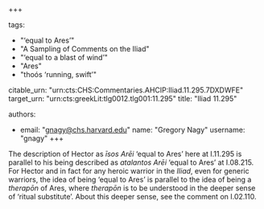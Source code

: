 +++

tags:
- "‘equal to Ares’"
- "A Sampling of Comments on the Iliad"
- "‘equal to a blast of wind’"
- "Ares"
- "thoós ‘running, swift’"

citable_urn: "urn:cts:CHS:Commentaries.AHCIP:Iliad.11.295.7DXDWFE"
target_urn: "urn:cts:greekLit:tlg0012.tlg001:11.295"
title: "Iliad 11.295"

authors:
- email: "gnagy@chs.harvard.edu"
  name: "Gregory Nagy"
  username: "gnagy"
+++

<p>The description of Hector as <em>īsos Arēi</em> ‘equal to Ares’ here at I.11.295 is parallel to his being described as <em>atalantos Arēi</em> ‘equal to Ares’ at I.08.215. For Hector and in fact for any heroic warrior in the <em>Iliad</em>, even for generic warriors, the idea of being ‘equal to Ares’ is parallel to the idea of being a <em>therapōn</em> of Ares, where <em>therapōn</em> is to be understood in the deeper sense of ‘ritual substitute’. About this deeper sense, see the comment on I.02.110.  </p>
